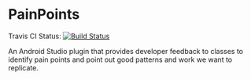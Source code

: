 # PainPoints

Travis CI Status: [![Build Status](https://travis-ci.org/RoboPlugins/PainPoints.svg?branch=master)](https://travis-ci.org/RoboPlugins/PainPoints)


An Android Studio plugin that provides developer feedback to classes to identify pain points and point out good patterns and work we want to replicate.

